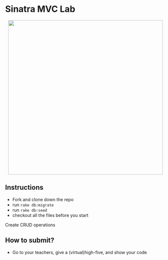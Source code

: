# Sinatra MVC Lab

<img src="https://media.giphy.com/media/rD8R00QOKwfxC/giphy.gif" hspace="10" align="center" width="500">

## Instructions
- Fork and clone down the repo
- run `rake db:migrate`
- run `rake db:seed`
- checkout all the files before you start

Create CRUD operations

<!-- 1. See all the puppies on index page -->
<!-- 2. Click on the link from the index page to see individual puppy -->
<!-- 3. Create a new puppy -->
<!-- 4. Edit an exsiting puppy -->
<!-- 5. Delete an exsiting puppy -->

## How to submit?
- Go to your teachers, give a (virtual)high-five, and show your code

